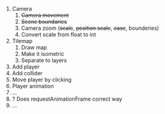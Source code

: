 1. Camera
    1. ~~Camera movement~~
    1. ~~Scene boundaries~~
    1. Camera zoom (~~scale~~, ~~position scale~~, ~~ease~~, bounderies)
    1. Convert scale from float to int
1. Tilemap
    1. Draw map
    1. Make it isometric
    1. Separate to layers
1. Add player
1. Add collider
1. Move player by clicking
1. Player animation
1. ...
1. ? Does requestAnimationFrame correct way
1. ...
